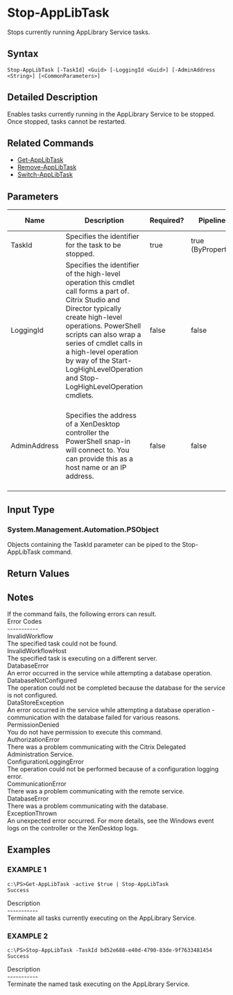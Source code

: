 ﻿# Stop-AppLibTask

   Stops currently running AppLibrary Service tasks.

## Syntax
```
Stop-AppLibTask [-TaskId] <Guid> [-LoggingId <Guid>] [-AdminAddress <String>] [<CommonParameters>]
```

## Detailed Description
   Enables tasks currently running in the AppLibrary Service to be stopped.  Once stopped, tasks cannot be restarted.

## Related Commands
  * [Get-AppLibTask](Get-AppLibTask.html)
  * [Remove-AppLibTask](Remove-AppLibTask.html)
  * [Switch-AppLibTask](Switch-AppLibTask.html)
## Parameters

| Name   | Description | Required? | Pipeline Input | Default Value |
| --- | --- | --- | --- | --- |
| TaskId | Specifies the identifier for the task to be stopped. | true | true (ByPropertyName) |  |
| LoggingId | Specifies the identifier of the high-level operation this cmdlet call forms a part of. Citrix Studio and Director typically create high-level operations. PowerShell scripts can also wrap a series of cmdlet calls in a high-level operation by way of the Start-LogHighLevelOperation and Stop-LogHighLevelOperation cmdlets. | false | false |  |
| AdminAddress | Specifies the address of a XenDesktop controller the PowerShell snap-in will connect to. You can provide this as a host name or an IP address. | false | false | Localhost. Once a value is provided by any cmdlet, this value becomes the default. |

## Input Type
### System.Management.Automation.PSObject
   Objects containing the TaskId parameter can be piped to the Stop-AppLibTask command.
## Return Values
### 
   ## Notes
   If the command fails, the following errors can result.<br>    Error Codes<br>    -----------<br>    InvalidWorkflow<br>        The specified task could not be found.<br>    InvalidWorkflowHost<br>        The specified task is executing on a different server.<br>    DatabaseError<br>        An error occurred in the service while attempting a database operation.<br>    DatabaseNotConfigured<br>        The operation could not be completed because the database for the service is not configured.<br>    DataStoreException<br>        An error occurred in the service while attempting a database operation - communication with the database failed for various reasons.<br>    PermissionDenied<br>        You do not have permission to execute this command.<br>    AuthorizationError<br>        There was a problem communicating with the Citrix Delegated Administration Service.<br>    ConfigurationLoggingError<br>        The operation could not be performed because of a configuration logging error.<br>    CommunicationError<br>        There was a problem communicating with the remote service.<br>    DatabaseError<br>        There was a problem communicating with the database.<br>    ExceptionThrown<br>        An unexpected error occurred.  For more details, see the Windows event logs on the controller or the XenDesktop logs.
## Examples

### EXAMPLE 1
```
c:\PS>Get-AppLibTask -active $true | Stop-AppLibTask
Success
```
   Description<br>-----------<br>Terminate all tasks currently executing on the AppLibrary Service.
### EXAMPLE 2
```
c:\PS>Stop-AppLibTask -TaskId bd52e688-e40d-4790-83de-9f7633481454
Success
```
   Description<br>-----------<br>Terminate the named task executing on the AppLibrary Service.
